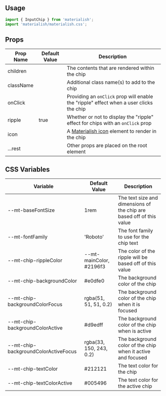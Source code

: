 ## Usage

```jsx
import { InputChip } from 'materialish';
import 'materialish/materialish.css';
```

## Props

| Prop Name | Default Value | Description                                                                             |
| --------- | ------------- | --------------------------------------------------------------------------------------- |
| children  |               | The contents that are rendered within the chip                                          |
| className |               | Additional class name(s) to add to the chip                                             |
| onClick   |               | Providing an `onClick` prop will enable the "ripple" effect when a user clicks the chip |
| ripple    | true          | Whether or not to display the "ripple" effect for chips with an `onClick` prop          |
| icon      |               | A [Materialish icon](/icons) element to render in the chip                              |
| ...rest   |               | Other props are placed on the root element                                              |

## CSS Variables

| Variable                             | Default Value           | Description                                                          |
| ------------------------------------ | ----------------------- | -------------------------------------------------------------------- |
| --mt-baseFontSize                    | 1rem                    | The text size and dimensions of the chip are based off of this value |
| --mt-fontFamily                      | 'Roboto'                | The font family to use for the chip text                             |
| --mt-chip-rippleColor                | --mt-mainColor, #2196f3 | The color of the ripple will be based off of this value              |
| --mt-chip-backgroundColor            | #e0dfe0                 | The background color of the chip                                     |
| --mt-chip-backgroundColorFocus       | rgba(51, 51, 51, 0.2)   | The background color of the chip when it is focused                  |
| --mt-chip-backgroundColorActive      | #d9edff                 | The background color of the chip when is active                      |
| --mt-chip-backgroundColorActiveFocus | rgba(33, 150, 243, 0.2) | The background color of the chip when it active and focused          |
| --mt-chip-textColor                  | #212121                 | The text color for the chip                                          |
| --mt-chip-textColorActive            | #005496                 | The text color for the active chip                                   |
